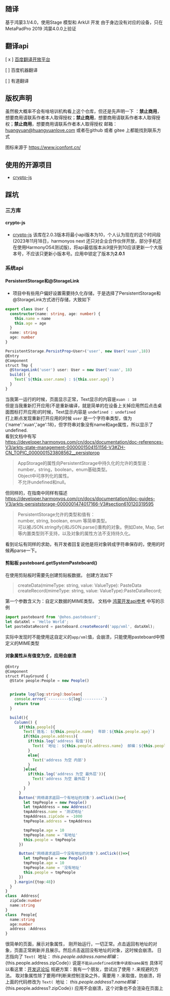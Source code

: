 ## 随译
基于鸿蒙3.1/4.0，使用Stage 模型和 ArkUI 开发
由于身边没有对应的设备，只在MetaPadPro 2019 鸿蒙4.0.0上验证



## 翻译api 

[ x ] [百度翻译开放平台](https://fanyi-api.baidu.com/)

[ ] 百度机器翻译

[ ] 有道翻译


## 版权声明

虽然极大概率不会有啥培训机构看上这个仓库，但还是先声明一下 ：**禁止商用**，想要商用请联系作者本人取得授权；**禁止商用**，想要商用请联系作者本人取得授权；**禁止商用**，想要商用请联系作者本人取得授权
邮箱：huangyuan@huangyuanlove.com
或者在github 或者 gitee 上都能找到联系方式

图标来源于 https://www.iconfont.cn/

## 使用的开源项目

*  [crypto-js](https://ohpm.openharmony.cn/#/cn/detail/@ohos%2Fcrypto-js) 

## 踩坑

### 三方库
#### crypto-js
* [crypto-js](https://ohpm.openharmony.cn/#/cn/detail/@ohos%2Fcrypto-js) 该库在2.0.3版本将最小api版本为10，个人认为现在的这个时间段(2023年11月18日，harmonyos next 还只对企业合作伙伴开放，部分手机还在使用HarmonyOS4测试版)，将api最低版本从9提升到10应该更新一个大版本号，不应该只更新小版本号。应用中锁定了版本为**2.0.1**


### 系统api

#### PersistentStorage和@StorageLink
* 项目中有些用户偏好设置需要持久化存储，于是选择了PersistentStorage和@StorageLink方式进行存储，大致如下
``` TypeScript
export class User {
  constructor(name: string, age: number) {
    this.name = name
    this.age = age
  }
  name: string
  age: number
}

PersistentStorage.PersistProp<User>('user', new User('xuan',18))
@Entry
@Component
struct Tmp {
  @StorageLink('user') user: User = new User('xuan', 18)
  build() {
    Text(`${this.user.name} : ${this.user.age}`)
  }
}

```
当我第一运行的时候，页面显示正常，Text显示的内容是`xuan : 18`<br/>
但是当我重新打开应用(不是重新编译，就是简单的在设备上关掉应用然后点击桌面图标打开应用)的时候，Text显示内容是 `undefined : undefined`<br/>
打上断点发现重新打开应用的时候 `user` 是一个字符串类型，值为 {'name':'xuan','age':18}，但字符串对象没有name和age属性，所以显示了 undefined.<br/>
看到文档中有写 https://developer.harmonyos.com/cn/docs/documentation/doc-references-V3/arkts-state-management-0000001504151156-V3#ZH-CN_TOPIC_0000001523808562__persistprop
> AppStorage的属性向PersistentStorage中持久化的允许的类型是：<br/>
> number，string，boolean，enum基础类型。<br/>
> Object中可序列化的属性。<br/>
> 不允许undefined和null。

但同样的，在指南中同样有描述 https://developer.harmonyos.com/cn/docs/documentation/doc-guides-V3/arkts-persiststorage-0000001474017166-V3#section610120319595

> PersistentStorage允许的类型和值有：<br/>
> number, string, boolean, enum 等简单类型。<br/>
> 可以被JSON.stringify()和JSON.parse()重构的对象。例如Date, Map, Set等内置类型则不支持，以及对象的属性方法不支持持久化。<br/>

看到论坛有同样的求助，有开发者回复说他是将对象转成字符串保存的，使用的时候再parse一下。

#### 剪贴板 pasteboard.getSystemPasteboard()



在使用剪贴板时需要先创建剪贴板数据，
创建方法如下 

> createData(mimeType: string, value: ValueType): PasteData
> createRecord(mimeType: string, value: ValueType):PasteDataRecord;

第一个参数含义为：自定义数据的MIME类型。 文档中 [鸿蒙开发api参考](https://developer.harmonyos.com/cn/docs/documentation/doc-references-V3/js-apis-pasteboard-0000001544384177-V3#ZH-CN_TOPIC_0000001523648478__pasteboardcreatedata9)
中写的示例
```typescript
import pasteboard from '@ohos.pasteboard';
let dataXml = 'Hello World';
let pasteDataRecord = pasteboard.createRecord('app/xml', dataXml);
```
实际中发现时不能使用这自定义的`app/xml`值，会崩溃，只能使用pasteboard中预定义的MIME类型


#### 对象属性从有值变为空，应用会崩溃

```typescript
@Entry
@Component
struct PlayGround {
  @State people:People = new People()


  private log(log:string):boolean{
    console.error(`---------${log}---------`)
    return true
  }

  build(){
    Column() {
      if(this.people){
        Text(`姓名： ${this.people.name}  年龄：${this.people.age}`)
        if(this.people.address){
          if(this.log('address 有值')){
            Text( `地址： ${this.people.address.name}  邮编：${this.people.address.zipCode}`)
          }
          else{
            Text('address 为空 内部')
          }
        }else{
          if(this.log('address 为空 最外层')){
            Text('address 为空 最外层')
          }
        }
      }
      Button('网络请求返回一个有地址的对象').onClick(()=>{
        let tmpPeople = new People()
        let tmpAddress = new Address()
        tmpAddress.name = '测试地址'
        tmpAddress.zipCode = -1000
        tmpPeople.address = tmpAddress

        tmpPeople.age = 10
        tmpPeople.name = '有地址'
        this.people = tmpPeople
      })

      Button('网络请求返回一个没有地址的对象').onClick(()=>{
        let tmpPeople = new People()
        tmpPeople.age = 10
        tmpPeople.name = '没有地址'
        this.people = tmpPeople
      })
    }.margin({top:48})
  }
}
class  Address{
  zipCode:number
  name:string
}
class  People{
  name:string
  age:number
  address :Address
}
```

很简单的页面，展示对象属性，
刚开始运行，一切正常。点击返回有地址的对象，页面正常刷新并且展示。然后点击返回没有地址的对象，这时候会崩溃。
日志指向了 `Text( `地址： ${this.people.address.name}  邮编：${this.people.address.zipCode}`)`
说是`不能从undefined对象中读取name属性` 具体可以看这里：[开发这论坛](https://developer.huawei.com/consumer/cn/forum/topic/0204136377582311317?fid=0102683795438680754)
规避方案：我有一个朋友，尝试出了使用 `?.`来规避的方法。 取对象属性除了要用if判断来控制渲染之外，需要用 `?.`来取值，防崩溃，将上面的代码修改为
`Text( `地址： ${this.people.address?.name}  邮编：${this.people.address?.zipCode}`)`
应用不会崩溃，这个对象也不会渲染在页面上


